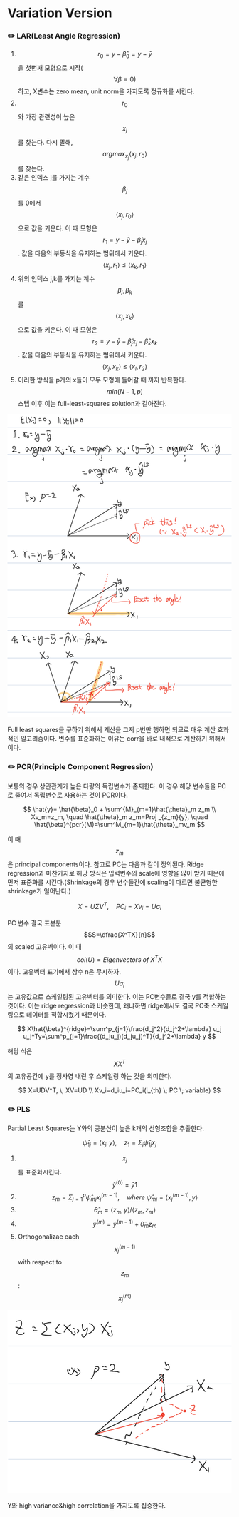# Variation Version

### ✏️ LAR(Least Angle Regression)

1. $$r_0=y-\hat{\beta}_0=y-\bar{y}$$을 첫번째 모형으로 시작($$\forall \beta=0)$$하고, X변수는 zero mean, unit norm을 가지도록 정규화를 시킨다.
2. $$r_0$$와 가장 관련성이 높은 $$x_j$$를 찾는다. 다시 말해, $$argmax_{x_j}\langle x_j,r_0\rangle$$를 찾는다.&#x20;
3. 같은 인덱스 j를 가지는 계수$$\beta_j$$를 0에서 $$\langle x_j,r_0\rangle$$으로 값을 키운다. 이 때 모형은 $$r_1=y-\bar{y}-\hat{\beta}_jx_j$$. 값을 다음의 부등식을 유지하는 범위에서 키운다.$$\langle x_j,r_1 \rangle \leq \langle x_k,r_1\rangle$$
4. 위의 인덱스 j,k를 가지는 계수 $$\beta_j,\beta_k$$를 $$\langle x_j,x_k \rangle$$으로 값을 키운다. 이 때 모형은 $$r_2=y-\bar{y}-\hat{\beta}_jx_j-\hat{\beta}_kx_k$$. 값을 다음의 부등식을 유지하는 범위에서 키운다. $$\langle x_j,x_k \rangle \leq \langle x_l,r_2\rangle$$
5. 이러한 방식을 p개의 x들이 모두 모형에 들어갈 때 까지 반복한다. $$min(N-1,p)$$스텝 이후 이는 full-least-squares solution과 같아진다.

![](<../../.gitbook/assets/image (23).png>)

Full least squares을 구하기 위해서 계산을 그저 p번만 행하면 되므로 매우 계산 효과적인 알고리즘이다. 변수를 표준화하는 이유는 corr을 바로 내적으로 계산하기 위해서이다.



### ✏️ PCR(Principle Component Regression)

보통의 경우 상관관계가 높은 다량의 독립변수가 존재한다. 이 경우 해당 변수들을 PC로 줄여서 독립변수로 사용하는 것이 PCR이다.

$$
\hat{y}= \hat{\beta}_0 + \sum^{M}_{m=1}\hat{\theta}_m z_m \\
Xv_m=z_m, \quad \hat{\theta}_m z_m=Proj _{z_m}{y}, \quad \hat{\beta}^{pcr}(M)=\sum^M_{m=1}\hat{\theta}_mv_m
$$

이 때 $$z_m$$은 principal components이다. 참고로 PC는 다음과 같이 정의된다. Ridge regression과 마찬가지로 해당 방식은 입력변수의 scale에 영향을 많이 받기 때문에 먼저 표준화를 시킨다.(Shrinkage의 경우 변수들간에 scaling이 다르면 불균형한 shrinkage가 일어난다.)

$$
X=U\Sigma V^T, \quad PC_i=Xv_i= U\sigma_i
$$

PC 변수 결국 표본분 $$S=\dfrac{X^TX}{n}$$ 의 scaled 고유벡이다. 이 때 $$col(U)=Eigenvectors \; of \; X^TX$$ 이다. 고유벡터 표기에서 상수 n은 무시하자. $$U\sigma_i$$는 고유값으로 스케일링된 고유벡터를 의미한다. 이는 PC변수들로 결국 y를 적합하는 것이다. 이는 ridge regression과 비슷한데, 왜냐하면 ridge에서도 결국 PC축 스케일링으로 데이터를 적합시켰기 때문이다.

$$
X\hat{\beta}^{ridge}=\sum^p_{j=1}\frac{d_j^2}{d_j^2+\lambda} u_j  u_j^Ty=\sum^p_{j=1}\frac{(d_ju_j)(d_ju_j)^T}{d_j^2+\lambda} y
$$

해당 식은 $$XX^T$$의 고유공간에 y를 정사영 내린 후 스케일링 하는 것을 의미한다.

$$
X=UDV^T, \; XV=UD \\
Xv_i=d_iu_i=PC_i(i_{th} \; PC \; variable)
$$



### ✏️ PLS

Partial Least Squares는 Y와의 공분산이 높은 k개의 선형조합을 추출한다.

$$
\hat{\psi}_{1j}=\langle x_j,y\rangle, \quad z_1=\Sigma_j\hat{\psi}_{1j}x_j
$$

1. $$x_j$$를 표준화시킨다. $$\hat{y}^{(0)}=\bar{y}1$$
2. $$z_m=\Sigma^p_{j=1}\hat{\psi}_{mj}x_j^{(m-1)}, \quad where \; \hat{\psi}_{mj}=\langle x_j^{(m-1)},y\rangle$$
3. $$\hat{\theta}_m=\langle z_m,y \rangle/\langle z_m,z_m \rangle$$
4. $$\hat{y}^{(m)}=\hat{y}^{(m-1)}+\hat{\theta}_mz_m$$
5. Orthogonalizae each $$x_j^{(m-1)}$$with respect to $$z_m$$: $$x_j^{(m)}$$

![](<../../.gitbook/assets/image (24).png>)

Y와 high variance\&high correlation을 가지도록 집중한다.
